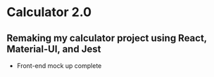 # Calculator 2.0

## Remaking my calculator project using React, Material-UI, and Jest

- Front-end mock up complete

